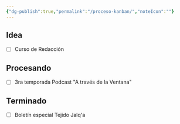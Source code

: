```yaml
---
{"dg-publish":true,"permalink":"/proceso-kanban/","noteIcon":""}
---
```



## Idea

- [ ] Curso de Redacción


## Procesando

- [ ] 3ra temporada Podcast "A través de la Ventana"


## Terminado

- [ ] Boletín especial Tejido Jalq'a




